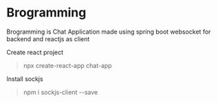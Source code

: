 # Brogramming
Brogramming  is Chat Application made using spring boot websocket for backend and reactjs as client

Create react project
>npx create-react-app chat-app

Install sockjs 
>npm i sockjs-client --save